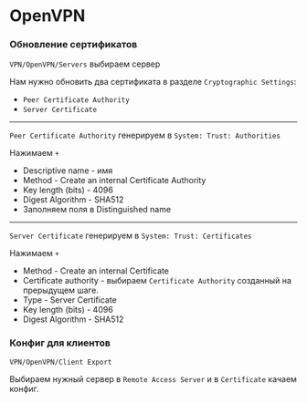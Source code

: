 # OpenVPN

### Обновление сертификатов

`VPN/OpenVPN/Servers` выбираем сервер

Нам нужно обновить два сертификата в разделе `Cryptographic Settings`:
- `Peer Certificate Authority`
- `Server Certificate`
---
`Peer Certificate Authority` генерируем в `System: Trust: Authorities`

Нажимаем `+`

- Descriptive name - имя
- Method - Create an internal Certificate Authority
- Key length (bits) - 4096
- Digest Algorithm - SHA512
- Заполняем поля в Distinguished name
---
`Server Certificate` генерируем в `System: Trust: Certificates`

Нажимаем `+`

- Method - Create an internal Certificate
- Certificate authority - выбираем `Certificate Authority` созданный на прерыдущем шаге.
- Type - Server Certificate
- Key length (bits) - 4096
- Digest Algorithm - SHA512

### Конфиг для клиентов
`VPN/OpenVPN/Client Export`

Выбираем нужный сервер в `Remote Access Server` и в `Certificate` качаем конфиг.
